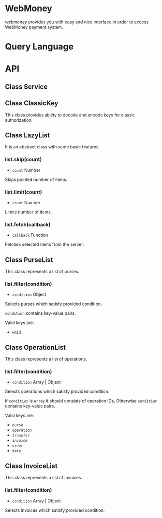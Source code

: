 # WebMoney

_webmoney_ provides you with easy and nice interface in order to access WebMoney payment system.

# Query Language

# API

## Class Service

## Class ClassicKey

This class provides ability to decode and encode keys for classic authorization.

## Class LazyList

It is an abstract class with some basic features.

### list.skip(count)
- `count` Number

Skips pointed number of items.

### list.limit(count)
- `count` Number

Limits number of items.

### list.fetch(callback)
- `callback` Function

Fetches selected items from the server.

## Class PurseList

This class represents a list of purses.

### list.filter(condition)
- `condition` Object

Selects purses which satisfy provided condition.

`condition` contains key-value pairs.

Valid keys are:
- `wmid`

## Class OperationList

This class represents a list of operations.

### list.filter(condition)
- `condition` Array | Object

Selects operations which satisfy provided condition.

if `condition` is `Array` it should consists of operation IDs. Otherwise `condition` contains key-value pairs.

Valid keys are:
- `purse`
- `operation`
- `transfer`
- `invoice`
- `order`
- `date`

## Class InvoiceList

This class represents a list of invoices.

### list.filter(condition)
- `condition` Array | Object

Selects invoices which satisfy provided condition.
